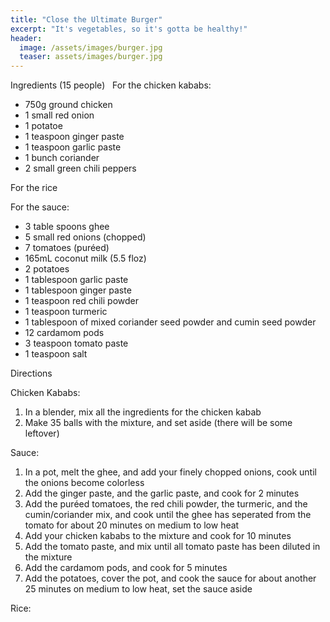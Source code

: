 ```yaml
---
title: "Close the Ultimate Burger"
excerpt: "It's vegetables, so it's gotta be healthy!"
header:
  image: /assets/images/burger.jpg
  teaser: assets/images/burger.jpg
---
```


Ingredients (15 people)
 
For the chicken kababs: 

* 750g ground chicken 
* 1 small red onion 
* 1 potatoe 
* 1 teaspoon ginger paste 
* 1 teaspoon garlic paste
* 1 bunch coriander 
* 2 small green chili peppers 

For the rice 

For the sauce: 

* 3 table spoons ghee
* 5 small red onions (chopped)
* 7 tomatoes (puréed)
* 165mL coconut milk (5.5 floz)
* 2 potatoes
* 1 tablespoon garlic paste 
* 1 tablespoon ginger paste
* 1 teaspoon red chili powder
* 1 teaspoon turmeric 
* 1 tablespoon of mixed coriander seed powder and cumin seed powder 
* 12 cardamom pods
* 3 teaspoon tomato paste
* 1 teaspoon salt

Directions

Chicken Kababs: 
1. In a blender, mix all the ingredients for the chicken kabab
2. Make 35 balls with the mixture, and set aside (there will be some leftover)

Sauce: 
1. In a pot, melt the ghee, and add your finely chopped onions, cook until the onions become colorless
2. Add the ginger paste, and the garlic paste, and cook for 2 minutes 
3. Add the puréed tomatoes, the red chili powder, the turmeric, and the cumin/coriander mix, and cook until the ghee has seperated from the tomato for about 20 minutes on medium to low heat 
4. Add your chicken kababs to the mixture and cook for 10 minutes 
5. Add the tomato paste, and mix until all tomato paste has been diluted in the mixture 
6. Add the cardamom pods, and cook for 5 minutes 
7. Add the potatoes, cover the pot, and cook the sauce for about another 25 minutes on medium to low heat, set the sauce aside 

Rice: 
